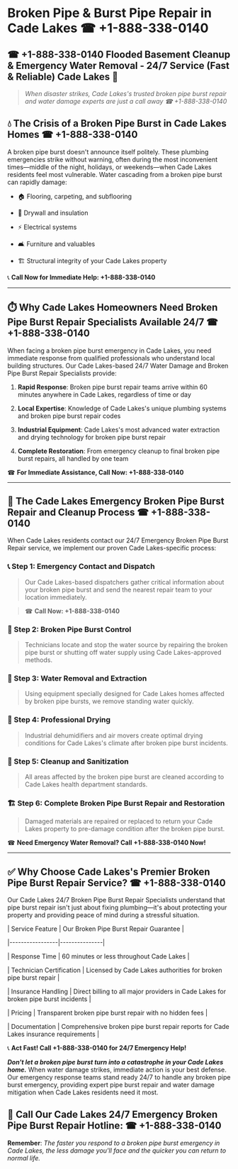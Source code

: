 # Broken Pipe & Burst Pipe Repair in Cade Lakes ☎ +1-888-338-0140  
## ☎ +1-888-338-0140 Flooded Basement Cleanup & Emergency Water Removal - 24/7 Service (Fast & Reliable) Cade Lakes 🚨  

> *When disaster strikes, Cade Lakes's trusted broken pipe burst repair and water damage experts are just a call away ☎ +1-888-338-0140*  

## 💧 The Crisis of a Broken Pipe Burst in Cade Lakes Homes ☎ +1-888-338-0140  

A broken pipe burst doesn't announce itself politely. These plumbing emergencies strike without warning, often during the most inconvenient times—middle of the night, holidays, or weekends—when Cade Lakes residents feel most vulnerable. Water cascading from a broken pipe burst can rapidly damage:  

* 🏠 Flooring, carpeting, and subflooring  
* 🧱 Drywall and insulation  
* ⚡ Electrical systems  
* 🛋️ Furniture and valuables  
* 🏗️ Structural integrity of your Cade Lakes property  

📞 **Call Now for Immediate Help: +1-888-338-0140**  

---  

## ⏱️ Why Cade Lakes Homeowners Need Broken Pipe Burst Repair Specialists Available 24/7 ☎ +1-888-338-0140  

When facing a broken pipe burst emergency in Cade Lakes, you need immediate response from qualified professionals who understand local building structures. Our Cade Lakes-based 24/7 Water Damage and Broken Pipe Burst Repair Specialists provide:  

1. **Rapid Response**: Broken pipe burst repair teams arrive within 60 minutes anywhere in Cade Lakes, regardless of time or day  
2. **Local Expertise**: Knowledge of Cade Lakes's unique plumbing systems and broken pipe burst repair codes  
3. **Industrial Equipment**: Cade Lakes's most advanced water extraction and drying technology for broken pipe burst repair  
4. **Complete Restoration**: From emergency cleanup to final broken pipe burst repairs, all handled by one team  

☎ **For Immediate Assistance, Call Now: +1-888-338-0140**  

---  

## 🔧 The Cade Lakes Emergency Broken Pipe Burst Repair and Cleanup Process ☎ +1-888-338-0140  

When Cade Lakes residents contact our 24/7 Emergency Broken Pipe Burst Repair service, we implement our proven Cade Lakes-specific process:  

### 📞 Step 1: Emergency Contact and Dispatch  
> Our Cade Lakes-based dispatchers gather critical information about your broken pipe burst and send the nearest repair team to your location immediately.  
> ☎ **Call Now: +1-888-338-0140**  

### 🚿 Step 2: Broken Pipe Burst Control  
> Technicians locate and stop the water source by repairing the broken pipe burst or shutting off water supply using Cade Lakes-approved methods.  

### 🌊 Step 3: Water Removal and Extraction  
> Using equipment specially designed for Cade Lakes homes affected by broken pipe bursts, we remove standing water quickly.  

### 💨 Step 4: Professional Drying  
> Industrial dehumidifiers and air movers create optimal drying conditions for Cade Lakes's climate after broken pipe burst incidents.  

### 🧼 Step 5: Cleanup and Sanitization  
> All areas affected by the broken pipe burst are cleaned according to Cade Lakes health department standards.  

### 🏗️ Step 6: Complete Broken Pipe Burst Repair and Restoration  
> Damaged materials are repaired or replaced to return your Cade Lakes property to pre-damage condition after the broken pipe burst.  

☎ **Need Emergency Water Removal? Call +1-888-338-0140 Now!**  

---  

## ✅ Why Choose Cade Lakes's Premier Broken Pipe Burst Repair Service? ☎ +1-888-338-0140  

Our Cade Lakes 24/7 Broken Pipe Burst Repair Specialists understand that pipe burst repair isn't just about fixing plumbing—it's about protecting your property and providing peace of mind during a stressful situation.  

| Service Feature | Our Broken Pipe Burst Repair Guarantee |  
|-----------------|---------------|  
| Response Time | 60 minutes or less throughout Cade Lakes |  
| Technician Certification | Licensed by Cade Lakes authorities for broken pipe burst repair |  
| Insurance Handling | Direct billing to all major providers in Cade Lakes for broken pipe burst incidents |  
| Pricing | Transparent broken pipe burst repair with no hidden fees |  
| Documentation | Comprehensive broken pipe burst repair reports for Cade Lakes insurance requirements |  

📞 **Act Fast! Call +1-888-338-0140 for 24/7 Emergency Help!**  

***Don't let a broken pipe burst turn into a catastrophe in your Cade Lakes home.*** When water damage strikes, immediate action is your best defense. Our emergency response teams stand ready 24/7 to handle any broken pipe burst emergency, providing expert pipe burst repair and water damage mitigation when Cade Lakes residents need it most.  

## 📱 Call Our Cade Lakes 24/7 Emergency Broken Pipe Burst Repair Hotline: ☎ +1-888-338-0140  

**Remember**: *The faster you respond to a broken pipe burst emergency in Cade Lakes, the less damage you'll face and the quicker you can return to normal life.*